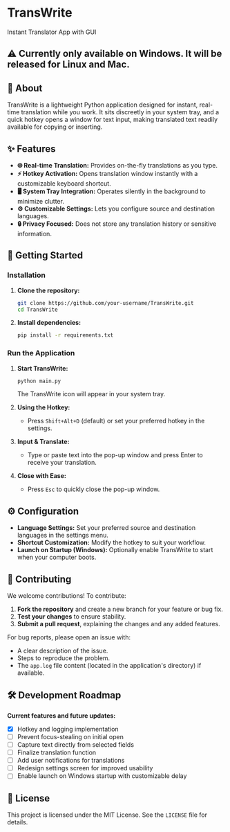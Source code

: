 # TransWrite
Instant Translator App with GUI

## ⚠️ Currently only available on **Windows**. It will be released for Linux and Mac.

## 📖 About

TransWrite is a lightweight Python application designed for instant, real-time translation while you work. It sits discreetly in your system tray, and a quick hotkey opens a window for text input, making translated text readily available for copying or inserting.

## ✨ Features

- **🌐 Real-time Translation:** Provides on-the-fly translations as you type.
- **⚡ Hotkey Activation:** Opens translation window instantly with a customizable keyboard shortcut.
- **🖥️ System Tray Integration:** Operates silently in the background to minimize clutter.
- **⚙️ Customizable Settings:** Lets you configure source and destination languages.
- **🔒 Privacy Focused:** Does not store any translation history or sensitive information.

## 🚀 Getting Started

### Installation

1. **Clone the repository:**
    ```bash
    git clone https://github.com/your-username/TransWrite.git
    cd TransWrite
    ```
2. **Install dependencies:**
    ```bash
    pip install -r requirements.txt
    ```

### Run the Application

1. **Start TransWrite:**
    ```bash
    python main.py
    ```
    The TransWrite icon will appear in your system tray.

2. **Using the Hotkey:**
   - Press `Shift+Alt+D` (default) or set your preferred hotkey in the settings.
   
3. **Input & Translate:**
   - Type or paste text into the pop-up window and press Enter to receive your translation.

4. **Close with Ease:**
   - Press `Esc` to quickly close the pop-up window.

## ⚙️ Configuration

- **Language Settings:** Set your preferred source and destination languages in the settings menu.
- **Shortcut Customization:** Modify the hotkey to suit your workflow.
- **Launch on Startup (Windows):** Optionally enable TransWrite to start when your computer boots.

## 🤝 Contributing

We welcome contributions! To contribute:
1. **Fork the repository** and create a new branch for your feature or bug fix.
2. **Test your changes** to ensure stability.
3. **Submit a pull request**, explaining the changes and any added features.

For bug reports, please open an issue with:
- A clear description of the issue.
- Steps to reproduce the problem.
- The `app.log` file content (located in the application's directory) if available.

## 🛠️ Development Roadmap

**Current features and future updates:**
- [x] Hotkey and logging implementation
- [ ] Prevent focus-stealing on initial open
- [ ] Capture text directly from selected fields
- [ ] Finalize translation function
- [ ] Add user notifications for translations
- [ ] Redesign settings screen for improved usability
- [ ] Enable launch on Windows startup with customizable delay

## 📝 License

This project is licensed under the MIT License. See the `LICENSE` file for details.
